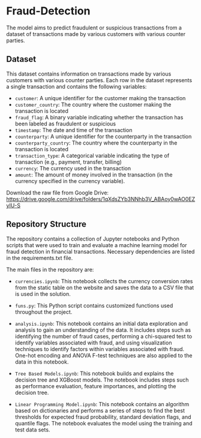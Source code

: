 # Fraud-Detection
The model aims to predict fraudulent or suspicious transactions from a dataset of transactions made by various customers with various counter parties.

## Dataset

This dataset contains information on transactions made by various customers with various counter parties. Each row in the dataset represents a single transaction and contains the following variables:

- `customer`: A unique identifier for the customer making the transaction
- `customer_country`: The country where the customer making the transaction is located
- `fraud_flag`: A binary variable indicating whether the transaction has been labeled as fraudulent or suspicious
- `timestamp`: The date and time of the transaction
- `counterparty`: A unique identifier for the counterparty in the transaction
- `counterparty_country`: The country where the counterparty in the transaction is located
- `transaction_type`: A categorical variable indicating the type of transaction (e.g., payment, transfer, billing)
- `currency`: The currency used in the transaction
- `amount`: The amount of money involved in the transaction (in the currency specified in the currency variable).

Download the raw file from Google Drive: https://drive.google.com/drive/folders/1qXdsZYb3NNhb3V_ABAoy0wAO0EZyIU-S

## Repository Structure

The repository contains a collection of Jupyter notebooks and Python scripts that were used to train and evaluate a machine learning model for fraud detection in financial transactions. Necessary dependencies are listed in the requirements.txt file.

The main files in the repository are:

- `currencies.ipynb`: This notebook collects the currency conversion rates from the static table on the website and saves the data to a CSV file that is used in the solution.

- `funs.py`: This Python script contains customized functions used throughout the project.

- `analysis.ipynb`: This notebook contains an initial data exploration and analysis to gain an understanding of the data. It includes steps such as identifying the number of fraud cases, performing a chi-squared test to identify variables associated with fraud, and using visualization techniques to identify factors within variables associated with fraud. One-hot encoding and ANOVA F-test techniques are also applied to the data in this notebook.

- `Tree Based Models.ipynb`: This notebook builds and explains the decision tree and XGBoost models. The notebook includes steps such as performance evaluation, feature importances, and plotting the decision tree.

- `Linear Programming Model.ipynb`: This notebook contains an algorithm based on dictionaries and performs a series of steps to find the best thresholds for expected fraud probability, standard deviation flags, and quantile flags. The notebook evaluates the model using the training and test data sets.
